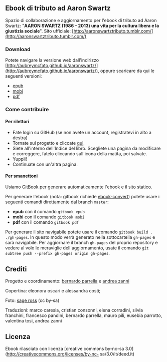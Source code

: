 Ebook di tributo ad Aaron Swartz
--------------------------

Spazio di collaborazione e aggiornamento per l'ebook di tributo ad Aaron Swartz: "**AARON SWARTZ (1986 – 2013) una vita per la cultura libera e la giustizia sociale**". 
Sito ufficiale: [http://aaronswartztributo.tumblr.com/](http://aaronswartztributo.tumblr.com/)

### Download

Potete navigare la versione web dall'indirizzo [http://aubreymcfato.github.io/aaronswartz/](http://aubreymcfato.github.io/aaronswartz/), oppure scaricare da qui le seguenti versioni:

* [epub](https://raw.github.com/Aubreymcfato/aaronswartz/master/book.epub)
* [mobi](https://raw.github.com/Aubreymcfato/aaronswartz/master/book.mobi)
* [pdf](https://raw.github.com/Aubreymcfato/aaronswartz/master/book.pdf)

### Come contribuire

#### Per rilettori

* Fate login su GitHub (se non avete un account, registratevi in alto a destra)
* Tornate sul progetto e cliccate [qui](https://github.com/Aubreymcfato/aaronswartz/blob/master/SUMMARY.md).
* Siete all'interno dell'Indice del libro. Scegliete una pagina da modificare e correggere, fatelo cliccando sull'icona della matita, poi salvate. 
* Yuppii! 
* Continuate con un'altra pagina.

#### Per smanettoni

Usiamo [GitBook](https://github.com/GitbookIO/gitbook) per generare automaticamente l'ebook e il [sito statico](http://aubreymcfato.github.io/aaronswartz/).

Per generare l'ebook (nota: gitbook richiede [ebook-convert](http://manual.calibre-ebook.com/cli/ebook-convert.html)) potete usare i seguenti comandi direttamente dal branch `master`:

* **epub** con il comando `gitbook epub`
* **mobi** con il comando `gitbook mobi`
* **pdf** con il comando `gitbook pdf`

Per generare il sito navigabile potete usare il comando `gitbook build . ./gh-pages`. In questo modo verrà generato nella sottocartella `gh-pages` e sarà navigabile. Per aggiornare il branch `gh-pages` del proprio repository e vedere al volo le meraviglie dell'aggiornamento, usate il comando `git subtree push --prefix gh-pages origin gh-pages`.


## Crediti

Progetto e coordinamento: 
[bernardo parrella](mailto:bernardo.parrella@mail.com?subject=aaronsw%20ebook) 
e [andrea zanni](mailto:zanni.andrea84@gmail.com?subject=aaronsw%20ebook) 


Copertina:
eleonora oscari e alessandra costi; 


Foto:
[sage ross](https://commons.wikimedia.org/wiki/File:Aaron_Swartz_2_at_Boston_Wikipedia_Meetup,_2009-08-18_.jpg) (cc by-sa)


Traduzioni: marco caresia, cristian consonni, elena corradini,
silvia franchini, francesco pandini, bernardo parrella, mauro pili, eusebia
parrotto, valentina tosi, andrea zanni 

## Licenza

Ebook rilasciato con licenza [creative
commons by-nc-sa 3.0](http://creativecommons.org/licenses/by-nc-
sa/3.0/it/deed.it)
